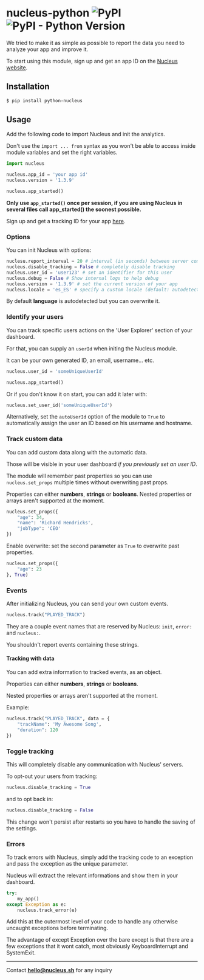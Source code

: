# nucleus-python ![PyPI](https://img.shields.io/pypi/v/python-nucleus) ![PyPI - Python Version](https://img.shields.io/pypi/pyversions/python-nucleus) 

We tried to make it as simple as possible to report the data you need to analyze your app and improve it.

To start using this module, sign up and get an app ID on the [Nucleus website](https://nucleus.sh). 

## Installation

```bash
$ pip install python-nucleus
```

## Usage

Add the following code to import Nucleus and init the analytics.

Don't use the `import ... from` syntax as you won't be able to access inside module variables and set the right variables.


```python
import nucleus

nucleus.app_id = 'your app id'
nucleus.version = '1.3.9'

nucleus.app_started()
```

**Only use `app_started()` once per session, if you are using Nucleus in several files call app_started() the soonest  possible.**

Sign up and get a tracking ID for your app [here](https://nucleus.sh).

### Options

You can init Nucleus with options:

```python
nuclesu.report_interval = 20 # interval (in seconds) between server com
nucleus.disable_tracking = False # completely disable tracking
nucleus.user_id = 'user123' # set an identifier for this user
nucleus.debug = False # Show internal logs to help debug
nucleus.version = '1.3.9' # set the current version of your app
nucleus.locale = 'es_ES' # specify a custom locale (default: autodetected)
```

By default **language** is autodetected but you can overwrite it.

### Identify your users

You can track specific users actions on the 'User Explorer' section of your dashboard.

For that, you can supply an `userId` when initing the Nucleus module. 

It can be your own generated ID, an email, username... etc.

```python
nucleus.user_id = 'someUniqueUserId'

nucleus.app_started()
```

Or if you don't know it on start, you can add it later with:

```python
nucleus.set_user_id('someUniqueUserId')
```

Alternatively, set the `autoUserId` option of the module to `True` to automatically assign the user an ID based on his username and hostname.


### Track custom data

You can add custom data along with the automatic data.
 
Those will be visible in your user dashboard *if you previously set an user ID*.

The module will remember past properties so you can use `nucleus.set_props` multiple times without overwriting past props.

Properties can either **numbers**, **strings** or **booleans**. 
Nested properties or arrays aren't supported at the moment.

```python
nucleus.set_props({
	"age": 34,
	"name": 'Richard Hendricks',
	"jobType": 'CEO'
})
```

Enable overwrite: set the second parameter as `True` to overwrite past properties. 

```python
nucleus.set_props({
	"age": 23
}, True)
```

### Events

After initializing Nucleus, you can send your own custom events.

```python
nucleus.track("PLAYED_TRACK")
```

They are a couple event names that are reserved by Nucleus: `init`, `error:` and `nucleus:`.

You shouldn't report events containing these strings.

#### Tracking with data

You can add extra information to tracked events, as an object.

Properties can either **numbers**, **strings** or **booleans**. 

Nested properties or arrays aren't supported at the moment.

Example:

```python
nucleus.track("PLAYED_TRACK", data = {
	"trackName": 'My Awesome Song',
	"duration": 120
})
```

### Toggle tracking

This will completely disable any communication with Nucleus' servers.

To opt-out your users from tracking:

```python
nucleus.disable_tracking = True
```

and to opt back in:

```python
nucleus.disable_tracking = False
```

This change won't persist after restarts so you have to handle the saving of the settings.


### Errors

To track errors with Nucleus, simply add the tracking code to an exception and pass the exception as the unique parameter. 

Nucleus will extract the relevant informations and show them in your dashboard.

```python
try:
    my_app()
except Exception as e:
	nucleus.track_error(e)
```

Add this at the outermost level of your code to handle any otherwise uncaught exceptions before terminating.

The advantage of except Exception over the bare except is that there are a few exceptions that it wont catch, most obviously KeyboardInterrupt and SystemExit.


---
Contact **hello@nucleus.sh** for any inquiry
